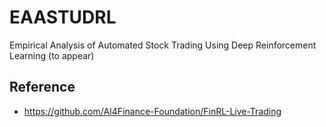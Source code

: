 # EAASTUDRL
Empirical Analysis of Automated Stock Trading Using Deep Reinforcement Learning (to appear)
## Reference
- https://github.com/AI4Finance-Foundation/FinRL-Live-Trading
